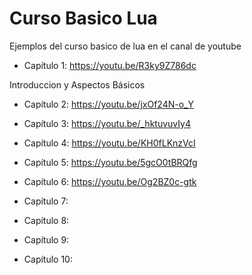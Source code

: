 # Curso Basico Lua
Ejemplos del curso basico de lua en el canal de youtube

- Capítulo 1:
https://youtu.be/R3ky9Z786dc

Introduccion y Aspectos Básicos

- Capítulo 2:
https://youtu.be/jxOf24N-o_Y
- Capítulo 3:
https://youtu.be/_hktuvuvIy4
- Capítulo 4:
https://youtu.be/KH0fLKnzVcI
- Capítulo 5:
https://youtu.be/5gcO0tBRQfg
- Capítulo 6:
https://youtu.be/Og2BZ0c-gtk
- Capítulo 7:

- Capítulo 8:

- Capítulo 9:

- Capítulo 10:


